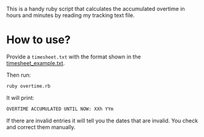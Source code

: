 This is a handy ruby script that calculates the accumulated overtime in hours and minutes by reading my tracking text file.

# How to use?

Provide a `timesheet.txt` with the format shown in the [timesheet_example.txt](./timesheet_example.txt).

Then run:

```bash
ruby overtime.rb
```

It will print:

```bash
OVERTIME ACCUMULATED UNTIL NOW: XXh YYm
```

If there are invalid entries it will tell you the dates that are invalid. You check and correct them manually.

